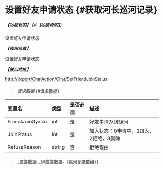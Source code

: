 # 设置好友申请状态 {#获取河长巡河记录}

##### _【功能说明】_ {#【功能说明】}

设置好友申请状态

_**【应用场景】**_

设置好友申请状态

_**【接口地址】**_

[http://ip:port/ChatAction/Chat/S](http://ip:port/HMQuery/PatrolRiver/GetPatrolRivers)etFriendJoinStatus

> #### _请求数据_ {#请求数据}

| 变量名 | 类型 | 是否必须 | 描述 |
| :--- | :--- | :--- | :--- |
| FriendJoinSysNo | int | 是 | 好友申请系统编码 |
| JoinStatus | int | 是 | 加入状态：0申请中，1加入，2拒绝，3删除 |
| RefuseReason | string | 否 | 拒绝理由 |

> #### _应答数据 _ {#应答数据-（巡河记录数组）}



